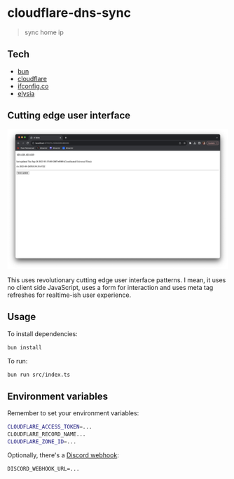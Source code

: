 # cloudflare-dns-sync

> sync home ip

## Tech

- [bun](https://bun.sh/)
- [cloudflare](https://developers.cloudflare.com/api/)
- [ifconfig.co](https://ifconfig.co/)
- [elysia](https://elysiajs.com/)

## Cutting edge user interface

![cutting edge user interface with plain html](./docs/assets/001-example-ui.png)

This uses revolutionary cutting edge user interface patterns. I mean, it uses no client side JavaScript, uses a form for interaction and uses meta tag refreshes for realtime-ish user experience.

## Usage

To install dependencies:

```bash
bun install
```

To run:

```bash
bun run src/index.ts
```

## Environment variables

Remember to set your environment variables:

```sh
CLOUDFLARE_ACCESS_TOKEN=...
CLOUDFLARE_RECORD_NAME...
CLOUDFLARE_ZONE_ID=...
```

Optionally, there's a [Discord webhook](https://discord.com/developers/docs/resources/webhook):

```
DISCORD_WEBHOOK_URL=...
```

